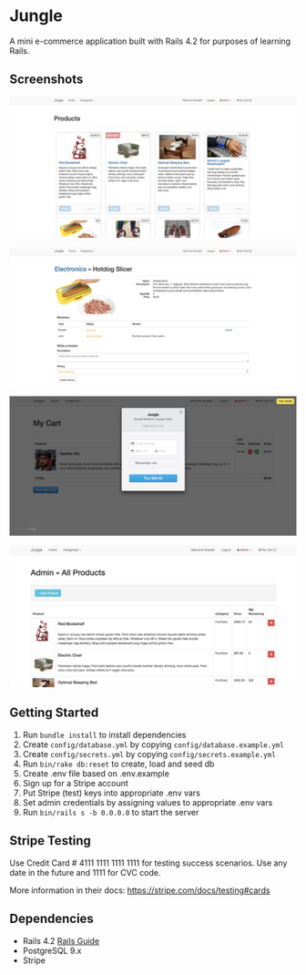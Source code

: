 # Jungle

A mini e-commerce application built with Rails 4.2 for purposes of learning Rails.

## Screenshots

!['Main Page'](https://raw.githubusercontent.com/rbarthel/jungle-rails/master/docs/main_page.jpeg)

!['Product Page'](https://raw.githubusercontent.com/rbarthel/jungle-rails/master/docs/product_page.jpeg)

!['Checkout Page'](https://raw.githubusercontent.com/rbarthel/jungle-rails/master/docs/checkout_page.jpeg)

!['Admin Product Control Page'](https://raw.githubusercontent.com/rbarthel/jungle-rails/master/docs/admin_product_page.jpeg)

## Getting Started

1. Run `bundle install` to install dependencies
2. Create `config/database.yml` by copying `config/database.example.yml`
3. Create `config/secrets.yml` by copying `config/secrets.example.yml`
4. Run `bin/rake db:reset` to create, load and seed db
5. Create .env file based on .env.example
6. Sign up for a Stripe account
7. Put Stripe (test) keys into appropriate .env vars
8. Set admin credentials by assigning values to appropriate .env vars
9. Run `bin/rails s -b 0.0.0.0` to start the server

## Stripe Testing

Use Credit Card # 4111 1111 1111 1111 for testing success scenarios.
Use any date in the future and 1111 for CVC code.

More information in their docs: <https://stripe.com/docs/testing#cards>

## Dependencies

* Rails 4.2 [Rails Guide](http://guides.rubyonrails.org/v4.2/)
* PostgreSQL 9.x
* Stripe